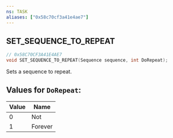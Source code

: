 ```yaml
---
ns: TASK
aliases: ["0x58c70cf3a41e4ae7"]
---
```

## SET_SEQUENCE_TO_REPEAT

```c
// 0x58C70CF3A41E4AE7
void SET_SEQUENCE_TO_REPEAT(Sequence sequence, int DoRepeat);
```

Sets a sequence to repeat.

## Values for `DoRepeat`:
| Value | Name |
| --- | --- |
| 0 | Not |
| 1 | Forever |

